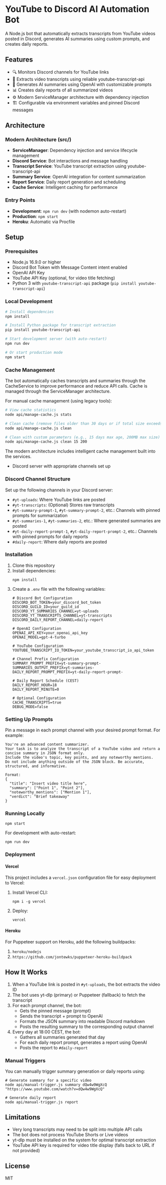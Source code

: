 # YouTube to Discord AI Automation Bot

A Node.js bot that automatically extracts transcripts from YouTube videos posted in Discord, generates AI summaries using custom prompts, and creates daily reports.

## Features

- 🔍 Monitors Discord channels for YouTube links
- 📝 Extracts video transcripts using reliable youtube-transcript-api
- 🤖 Generates AI summaries using OpenAI with customizable prompts
- 📊 Creates daily reports of all summarized videos
- ⚙️ Modern ServiceManager architecture with dependency injection
- 🏗️ Configurable via environment variables and pinned Discord messages

## Architecture

### Modern Architecture (src/)
- **ServiceManager**: Dependency injection and service lifecycle management
- **Discord Service**: Bot interactions and message handling
- **Transcript Service**: YouTube transcript extraction using youtube-transcript-api
- **Summary Service**: OpenAI integration for content summarization
- **Report Service**: Daily report generation and scheduling
- **Cache Service**: Intelligent caching for performance

### Entry Points
- **Development**: `npm run dev` (with nodemon auto-restart)
- **Production**: `npm start`
- **Heroku**: Automatic via Procfile

## Setup

### Prerequisites

- Node.js 16.9.0 or higher
- Discord Bot Token with Message Content intent enabled
- OpenAI API Key
- YouTube API Key (optional, for video title fetching)
- Python 3 with `youtube-transcript-api` package (`pip install youtube-transcript-api`)

### Local Development

```bash
# Install dependencies
npm install

# Install Python package for transcript extraction
pip install youtube-transcript-api

# Start development server (with auto-restart)
npm run dev

# Or start production mode
npm start
```

### Cache Management

The bot automatically caches transcripts and summaries through the CacheService to improve performance and reduce API calls. Cache is managed through the ServiceManager architecture.

For manual cache management (using legacy tools):

```bash
# View cache statistics  
node api/manage-cache.js stats

# Clean cache (remove files older than 30 days or if total size exceeds 500MB)
node api/manage-cache.js clean

# Clean with custom parameters (e.g., 15 days max age, 200MB max size)
node api/manage-cache.js clean 15 200
```

The modern architecture includes intelligent cache management built into the services.
- Discord server with appropriate channels set up

### Discord Channel Structure

Set up the following channels in your Discord server:

- `#yt-uploads`: Where YouTube links are posted
- `#yt-transcripts`: (Optional) Stores raw transcripts
- `#yt-summary-prompt-1`, `#yt-summary-prompt-2`, etc.: Channels with pinned prompts for summarization
- `#yt-summaries-1`, `#yt-summaries-2`, etc.: Where generated summaries are posted
- `#yt-daily-report-prompt-1`, `#yt-daily-report-prompt-2`, etc.: Channels with pinned prompts for daily reports
- `#daily-report`: Where daily reports are posted

### Installation

1. Clone this repository
2. Install dependencies:
   ```
   npm install
   ```
3. Create a `.env` file with the following variables:
   ```
   # Discord Bot Configuration
   DISCORD_BOT_TOKEN=your_discord_bot_token
   DISCORD_GUILD_ID=your_guild_id
   DISCORD_YT_SUMMARIES_CHANNEL=yt-uploads
   DISCORD_YT_TRANSCRIPTS_CHANNEL=yt-transcripts
   DISCORD_DAILY_REPORT_CHANNEL=daily-report

   # OpenAI Configuration
   OPENAI_API_KEY=your_openai_api_key
   OPENAI_MODEL=gpt-4-turbo
   
   # YouTube Configuration
   YOUTUBE_TRANSCRIPT_IO_TOKEN=your_youtube_transcript_io_api_token

   # Channel Prefix Configuration
   SUMMARY_PROMPT_PREFIX=yt-summary-prompt-
   SUMMARIES_OUTPUT_PREFIX=yt-summaries-
   DAILY_REPORT_PROMPT_PREFIX=yt-daily-report-prompt-

   # Daily Report Schedule (CEST)
   DAILY_REPORT_HOUR=18
   DAILY_REPORT_MINUTE=0

   # Optional Configuration
   CACHE_TRANSCRIPTS=true
   DEBUG_MODE=false
   ```

### Setting Up Prompts

Pin a message in each prompt channel with your desired prompt format. For example:

```
You're an advanced content summarizer.
Your task is to analyze the transcript of a YouTube video and return a concise summary in JSON format only.
Include the video's topic, key points, and any noteworthy mentions.
Do not include anything outside of the JSON block. Be accurate, structured, and informative.

Format:
{
  "title": "Insert video title here",
  "summary": ["Point 1", "Point 2"],
  "noteworthy_mentions": ["Mention 1"],
  "verdict": "Brief takeaway"
}
```

### Running Locally

```
npm start
```

For development with auto-restart:

```
npm run dev
```

### Deployment

#### Vercel

This project includes a `vercel.json` configuration file for easy deployment to Vercel:

1. Install Vercel CLI:
   ```
   npm i -g vercel
   ```

2. Deploy:
   ```
   vercel
   ```

#### Heroku

For Puppeteer support on Heroku, add the following buildpacks:

1. `heroku/nodejs`
2. `https://github.com/jontewks/puppeteer-heroku-buildpack`

## How It Works

1. When a YouTube link is posted in `#yt-uploads`, the bot extracts the video ID
2. The bot uses yt-dlp (primary) or Puppeteer (fallback) to fetch the transcript
3. For each prompt channel, the bot:
   - Gets the pinned message (prompt)
   - Sends the transcript + prompt to OpenAI
   - Formats the JSON summary into readable Discord markdown
   - Posts the resulting summary to the corresponding output channel
4. Every day at 18:00 CEST, the bot:
   - Gathers all summaries generated that day
   - For each daily report prompt, generates a report using OpenAI
   - Posts the report to `#daily-report`

### Manual Triggers

You can manually trigger summary generation or daily reports using:

```
# Generate summary for a specific video
node api/manual-trigger.js summary dQw4w9WgXcQ "https://www.youtube.com/watch?v=dQw4w9WgXcQ"

# Generate daily report
node api/manual-trigger.js report
```

## Limitations

- Very long transcripts may need to be split into multiple API calls
- The bot does not process YouTube Shorts or Live videos
- yt-dlp must be installed on the system for optimal transcript extraction
- YouTube API key is required for video title display (falls back to URL if not provided)

## License

MIT

